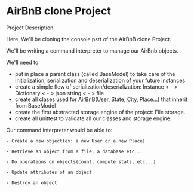 # AirBnB clone Project 

Project Description 

Here, We'll be cloning the console psrt of the AirBnB clone Project.

We'll be writing a command interpreter to manage our AirBnb objects.

We'll need to 
- put in place a parent class (called BaseModel) to take care of the 
initialization, serialization and deserialization of your future instances 
- create a simple flow of serialization/deserialization: Instance < - >
Dictionary < - > json string < - > file
- create all clases used for AirBnB(User,  State, City, Place...) that
inherit from BaseModel
- create the first abstracted storage engine of the project: File storage.
- create all unittest to validate all our classes and storage engine.

Our command interpreter would be able to:

    - Create a new object(ex: a new User or a new Place)

    - Retrieve an object from a file, a database etc...

    - Do operations on objects(count, compute stats, etc...)

    - Update attributes of an object

    - Destroy an object 
